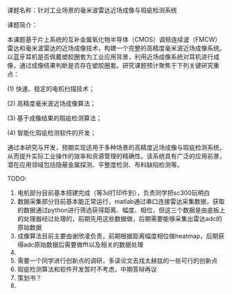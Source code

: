 课题名称：针对工业场景的毫米波雷达近场成像与瑕疵检测系统

课题简介：

本课题基于片上系统的互补金属氧化物半导体（CMOS）调频连续波（FMCW）雷达和毫米波雷达的近场成像技术，构建一个完整的高精度毫米波近场成像系统。以蓝牙耳机是否佩戴塑胶圈套为工业应用背景，利用近场成像系统对耳机进行成像，通过成像结果判断是否存在塑胶圈套。研究课题预计聚焦于下列关键研究重点：

(1) 快速、稳定的电机扫描技术；

(2) 高精度毫米波近场成像算法；

(3) 基于成像结果的瑕疵检测算法；

(4) 智能化瑕疵检测软件的开发；

通过本研究与开发，预期实现适用于多种场景的高精度近场成像与瑕疵检测系统，从而提升实际工业操作的效率和资源管理的精确性。该系统具有广泛的应用前景，潜在应用领域包括隐蔽金属探测、平整度检测、布料缺陷检测等。



TODO:

1. 电机部分目前基本搭建完成（等3d打印件到），负责同学把sc300玩明白
2. 数据采集部分目前基本能正常运行，matlab通过串口连接雷达采集数据，获取的数据通过python进行筛选获得距离、幅度、相位，但这三个数据是由底板上的处理器经过处理的，前期先用这些数据做，后期需要能够采集出雷达adc的原始数据
3. 成像算法目前主要由谢欣凌负责，前期根据距离幅度相位做heatmap，后期获得adc原始数据后需要做fft以及相关的数据处理
4. 
5. 需要一个同学进行创新点的调研，多读论文去找太赫兹的一些可行的创新点
6. 瑕疵检测算法和软件开发暂时不考虑，中期答辩再议
7. 策划书？
8. 

